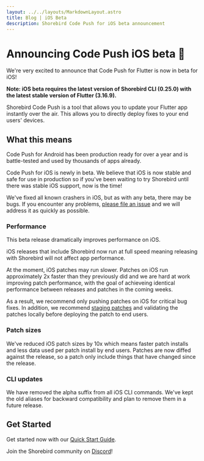 ```yaml
---
layout: ../../layouts/MarkdownLayout.astro
title: Blog | iOS Beta
description: Shorebird Code Push for iOS beta announcement
---
```


# Announcing Code Push iOS beta 🥳

We're very excited to announce that Code Push for Flutter is now in beta for iOS!

**Note: iOS beta requires the latest version of Shorebird CLI (0.25.0) with the latest stable version of Flutter (3.16.9).**

Shorebird Code Push is a tool that allows you to update your Flutter app instantly over the air. This allows you to directly deploy fixes to your end users' devices.

## What this means

Code Push for Android has been production ready for over a year and is battle-tested and used by thousands of apps already.

Code Push for iOS is newly in beta. We believe that iOS is now stable and safe for use in production so if you've been waiting to try Shorebird until there was stable iOS support, now is the time!

We've fixed all known crashers in iOS, but as with any beta, there may be bugs. If you encounter any problems, [please file an issue](https://github.com/shorebirdtech/shorebird/issues/new/choose) and we will address it as quickly as possible.

### Performance

This beta release dramatically improves performance on iOS.

iOS releases that include Shorebird now run at full speed meaning releasing with Shorebird will not affect app performance.

At the moment, iOS patches may run slower. Patches on iOS run approximately 2x faster than they previously did and we are hard at work improving patch performance, with the goal of achieveing identical performance between releases and patches in the coming weeks.

As a result, we recommend only pushing patches on iOS for critical bug fixes. In addition, we recommend [staging patches](https://docs.shorebird.dev/guides/staging-patches) and validating the patches locally before deploying the patch to end users.

### Patch sizes

We've reduced iOS patch sizes by 10x which means faster patch installs and less data used per patch install by end users. Patches are now diffed against the release, so a patch only include things that have changed since the release.

### CLI updates

We have removed the alpha suffix from all iOS CLI commands. We've kept the old aliases for backward compatibility and plan to remove them in a future release.

## Get Started

Get started now with our [Quick Start Guide](https://docs.shorebird.dev/guides/code_push_quickstart).

Join the Shorebird community on [Discord](https://discord.gg/shorebird)!
